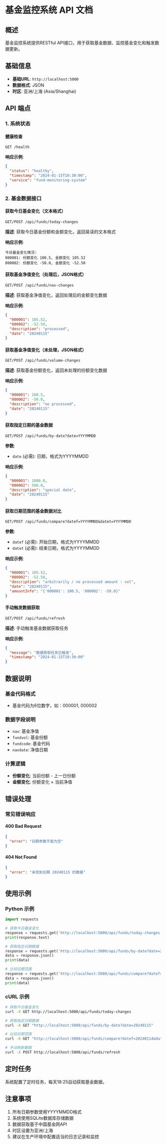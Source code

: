 # 基金监控系统 API 文档

## 概述

基金监控系统提供RESTful API接口，用于获取基金数据、监控基金变化和触发数据更新。

## 基础信息

- **基础URL**: `http://localhost:5000`
- **数据格式**: JSON
- **时区**: 亚洲/上海 (Asia/Shanghai)

## API 端点

### 1. 系统状态

#### 健康检查
```
GET /health
```

**响应示例**:
```json
{
  "status": "healthy",
  "timestamp": "2024-01-15T10:30:00",
  "service": "fund-monitoring-system"
}
```

### 2. 基金数据接口

#### 获取今日基金变化（文本格式）
```
GET/POST /api/funds/today-changes
```

**描述**: 获取今日基金份额和金额变化，返回易读的文本格式

**响应示例**:
```
今日基金变化情况:
000001: 份额变化 100.5, 金额变化 105.52
000002: 份额变化 -50.0, 金额变化 -52.50
```

#### 获取基金净值变化（处理后，JSON格式）
```
GET/POST /api/funds/nav-changes
```

**描述**: 获取基金净值变化，返回处理后的金额变化数据

**响应示例**:
```json
{
  "000001": 105.52,
  "000002": -52.50,
  "description": "processed",
  "date": "20240115"
}
```

#### 获取基金净值变化（未处理，JSON格式）
```
GET/POST /api/funds/volume-changes
```

**描述**: 获取基金份额变化，返回未处理的份额变化数据

**响应示例**:
```json
{
  "000001": 100.5,
  "000002": -50.0,
  "description": "no processed",
  "date": "20240115"
}
```

#### 获取指定日期的基金数据
```
GET/POST /api/funds/by-date?date=YYYYMMDD
```

**参数**:
- `date` (必需): 日期，格式为YYYYMMDD

**响应示例**:
```json
{
  "000001": 1000.0,
  "000002": 500.0,
  "description": "special date",
  "date": "20240115"
}
```

#### 获取日期范围的基金数据对比
```
GET/POST /api/funds/compare?datef=YYYYMMDD&datet=YYYYMMDD
```

**参数**:
- `datef` (必需): 开始日期，格式为YYYYMMDD
- `datet` (必需): 结束日期，格式为YYYYMMDD

**响应示例**:
```json
{
  "000001": 105.52,
  "000002": -52.50,
  "description": "arbitrarily / no processed amount : vol",
  "date": "20240115",
  "amountInfo": "{'000001': 100.5, '000002': -50.0}"
}
```

#### 手动触发数据获取
```
GET/POST /api/funds/refresh
```

**描述**: 手动触发基金数据获取任务

**响应示例**:
```json
{
  "message": "数据获取任务已触发",
  "timestamp": "2024-01-15T10:30:00"
}
```

## 数据说明

### 基金代码格式
- 基金代码为6位数字，如：000001, 000002

### 数据字段说明
- `nav`: 基金净值
- `fundvol`: 基金份额
- `fundcode`: 基金代码
- `navdate`: 净值日期

### 计算逻辑
- **份额变化**: 当前份额 - 上一日份额
- **金额变化**: 份额变化 × 当前净值

## 错误处理

### 常见错误响应

#### 400 Bad Request
```json
{
  "error": "日期参数不能为空"
}
```

#### 404 Not Found
```json
{
  "error": "未找到日期 20240115 的数据"
}
```

## 使用示例

### Python 示例
```python
import requests

# 获取今日基金变化
response = requests.get('http://localhost:5000/api/funds/today-changes')
print(response.text)

# 获取指定日期数据
response = requests.get('http://localhost:5000/api/funds/by-date?date=20240115')
data = response.json()
print(data)

# 比较日期范围
response = requests.get('http://localhost:5000/api/funds/compare?datef=20240114&datet=20240115')
data = response.json()
print(data)
```

### cURL 示例
```bash
# 获取今日基金变化
curl -X GET http://localhost:5000/api/funds/today-changes

# 获取指定日期数据
curl -X GET "http://localhost:5000/api/funds/by-date?date=20240115"

# 比较日期范围
curl -X GET "http://localhost:5000/api/funds/compare?datef=20240114&datet=20240115"

# 手动刷新数据
curl -X POST http://localhost:5000/api/funds/refresh
```

## 定时任务

系统配置了定时任务，每天18:25自动获取基金数据。

## 注意事项

1. 所有日期参数使用YYYYMMDD格式
2. 系统使用SQLite数据库存储数据
3. 数据获取基于中国基金网API
4. 时区设置为亚洲/上海
5. 建议在生产环境中配置适当的日志记录和监控 